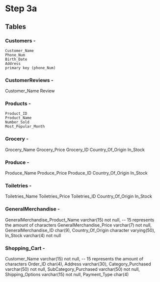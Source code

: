 # Step 3a

## Tables


### Customers -

    Customer_Name
    Phone_Num
    Birth_Date
    Address
    primary key (phone_Num)


### CustomerReviews -

   Customer_Name
   Review

### Products -

    Product_ID
    Product_Name
    Number_Sold
    Most_Popular_Month


### Grocery -

  Grocery_Name
  Grocery_Price
  Grocery_ID
  Country_Of_Origin
  In_Stock


### Produce -

  Produce_Name
  Produce_Price
  Produce_ID
  Country_Of_Origin
  In_Stock


### Toiletries -

   Toiletries_Name
   Toiletries_Price
   Toiletries_ID
   Country_Of_Origin
   In_Stock


### GeneralMerchandise -

   GeneralMerchandise_Product_Name varchar(15) not null, -- 15 represents the amount of characters
   GeneralMerchandise_Price varchar(7) not null,
   GeneralMerchandise_ID char(9),
   Country_Of_Origin character varying(50),
   In_Stock varchar(4) not null

### Shopping_Cart -


   Customer_Name varchar(15) not null, -- 15 represents the amount of characters
   Order_ID char(4),
   Address varchar(30),
   Category_Purchased varchar(50) not null,
   SubCategory_Purchased varchar(50) not null,
   Shipping_Options varchar(15) not null,
   Payment_Type char(4)

